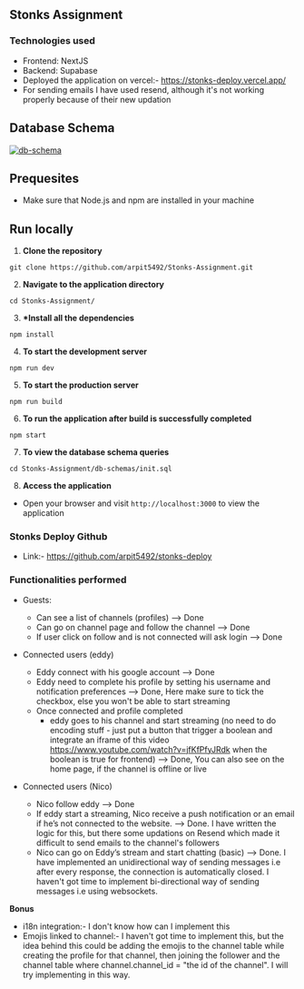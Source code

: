 ## Stonks Assignment

### Technologies used

- Frontend: NextJS
- Backend: Supabase
- Deployed the application on vercel:- https://stonks-deploy.vercel.app/
- For sending emails I have used resend, although it's not working properly because of their new updation

## Database Schema

<a href="https://dbdiagram.io/d/66865f299939893dae06cee7" target="_blank">
    <img src="https://github.com/arpit5492/Stonks-Assignment/assets/48523103/ad531656-7827-4af3-9df6-a6c13fba081c" alt="db-schema">
</a>

## Prequesites

- Make sure that Node.js and npm are installed in your machine

## Run locally

1. **Clone the repository**

```
git clone https://github.com/arpit5492/Stonks-Assignment.git
```

2. **Navigate to the application directory**

```
cd Stonks-Assignment/
```

3. **\*Install all the dependencies**

```
npm install
```

4. **To start the development server**

```
npm run dev
```

5. **To start the production server**

```
npm run build
```

6. **To run the application after build is successfully completed**

```
npm start
```

7. **To view the database schema queries**

```
cd Stonks-Assignment/db-schemas/init.sql
```

8. **Access the application**

- Open your browser and visit `http://localhost:3000` to view the application

### Stonks Deploy Github

- Link:- https://github.com/arpit5492/stonks-deploy

### Functionalities performed

- Guests:

  - Can see a list of channels (profiles) --> Done
  - Can go on channel page and follow the channel --> Done
  - If user click on follow and is not connected will ask login --> Done

- Connected users (eddy)

  - Eddy connect with his google account --> Done
  - Eddy need to complete his profile by setting his username and notification preferences --> Done, Here make sure to tick the checkbox, else you won't be able to start streaming
  - Once connected and profile completed
    - eddy goes to his channel and start streaming (no need to do encoding stuff - just put a button that trigger a boolean and integrate an iframe of this video https://www.youtube.com/watch?v=jfKfPfyJRdk when the boolean is true for frontend) --> Done, You can also see on the home page, if the channel is offline or live

- Connected users (Nico)
  - Nico follow eddy --> Done
  - If eddy start a streaming, Nico receive a push notification or an email if he’s not connected to the website. --> Done. I have written the logic for this, but there some updations on Resend which made it difficult to send emails to the channel's followers
  - Nico can go on Eddy’s stream and start chatting (basic) --> Done. I have implemented an unidirectional way of sending messages i.e after every response, the connection is automatically closed. I haven't got time to implement bi-directional way of sending messages i.e using websockets.

**Bonus**

- i18n integration:- I don't know how can I implement this
- Emojis linked to channel:- I haven't got time to implement this, but the idea behind this could be adding the emojis to the channel table while creating the profile for that channel, then joining the follower and the channel table where channel.channel_id = "the id of the channel". I will try implementing in this way.
